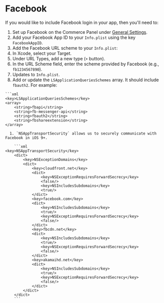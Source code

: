 # Facebook

If you would like to include Facebook login in your app, then you'll need to:

1. Set up Facebook on the Commerce Panel under [General Settings](https://commerce.paypal.com/).
1. Add your Facebook App ID to your `Info.plist` using the key `FacebookAppID`.
1. Add the Facebook URL scheme to your `Info.plist`:
  1. In Xcode, select your Target.
  1. Under URL Types, add a new type (`+` button).
  1. In the URL Scheme field, enter the scheme provided by Facebook (e.g., `fb1234567890`).
1. Updates to `Info.plist`.
  1. Add or update the `LSApplicationQueriesSchemes` array. It should include `fbauth2`. For example:

	```xml
	<key>LSApplicationQueriesSchemes</key>
	<array>
		<string>fbapi</string>
		<string>fb-messenger-api</string>
		<string>fbauth2</string>
		<string>fbshareextension</string>
	</array>
```  
  1. `NSAppTransportSecurity` allows us to securely communicate with Facebook in iOS 9+.
  
	```xml
<key>NSAppTransportSecurity</key>
	<dict>
		<key>NSExceptionDomains</key>
		<dict>
			<key>cloudfront.net</key>
			<dict>
				<key>NSExceptionRequiresForwardSecrecy</key>
				<false/>
				<key>NSIncludesSubdomains</key>
				<true/>
			</dict>
			<key>facebook.com</key>
			<dict>
				<key>NSIncludesSubdomains</key>
				<true/>
				<key>NSExceptionRequiresForwardSecrecy</key>
				<false/>
			</dict>
			<key>fbcdn.net</key>
			<dict>
				<key>NSIncludesSubdomains</key>
				<true/>
				<key>NSExceptionRequiresForwardSecrecy</key>
				<false/>
			</dict>
			<key>akamaihd.net</key>
			<dict>
				<key>NSIncludesSubdomains</key>
				<true/>
				<key>NSExceptionRequiresForwardSecrecy</key>
				<false/>
			</dict>
		</dict>
	</dict>
	```
